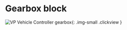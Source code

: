 # Gearbox block

![VP Vehicle Controller gearbox](/img/blocks/vpp-gearbox-inspector.png){: .img-small .clickview }
